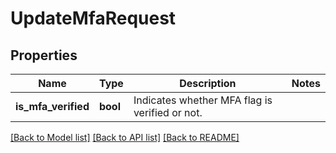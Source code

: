 # UpdateMfaRequest

## Properties
Name | Type | Description | Notes
------------ | ------------- | ------------- | -------------
**is_mfa_verified** | **bool** | Indicates whether MFA flag is verified or not. | 

[[Back to Model list]](../../README.md#documentation-for-models) [[Back to API list]](../../README.md#documentation-for-api-endpoints) [[Back to README]](../../README.md)

